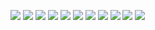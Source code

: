 ![](temp/output-0.png)
![](temp/output-1.png)
![](temp/output-2.png)
![](temp/output-3.png)
![](temp/output-4.png)
![](temp/output-5.png)
![](temp/output-6.png)
![](temp/output-7.png)
![](temp/output-8.png)
![](temp/output-9.png)
![](temp/output-10.png)
